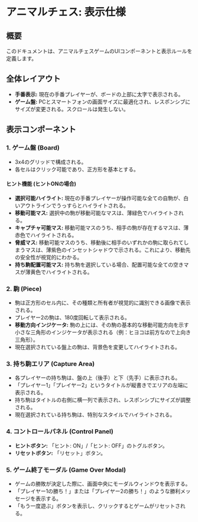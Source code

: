 # アニマルチェス: 表示仕様

## 概要

このドキュメントは、アニマルチェスゲームのUIコンポーネントと表示ルールを定義します。

## 全体レイアウト

-   **手番表示:** 現在の手番プレイヤーが、ボードの上部に太字で表示される。
-   **ゲーム盤:** PCとスマートフォンの画面サイズに最適化され、レスポンシブにサイズが変更される。スクロールは発生しない。

## 表示コンポーネント

### 1. ゲーム盤 (Board)

-   3x4のグリッドで構成される。
-   各セルはクリック可能であり、正方形を基本とする。

#### ヒント機能 (ヒントONの場合)

-   **選択可能ハイライト:** 現在の手番プレイヤーが操作可能な全ての自駒が、白いアウトラインでうっすらとハイライトされる。
-   **移動可能マス:** 選択中の駒が移動可能なマスは、薄緑色でハイライトされる。
-   **キャプチャ可能マス:** 移動可能マスのうち、相手の駒が存在するマスは、薄赤色でハイライトされる。
-   **脅威マス:** 移動可能マスのうち、移動後に相手のいずれかの駒に取られてしまうマスは、薄紫色のインセットシャドウで示される。これにより、移動先の安全性が視覚的にわかる。
-   **持ち駒配置可能マス:** 持ち駒を選択している場合、配置可能な全ての空きマスが薄黄色でハイライトされる。

### 2. 駒 (Piece)

-   駒は正方形のセル内に、その種類と所有者が視覚的に識別できる画像で表示される。
-   プレイヤー2の駒は、180度回転して表示される。
-   **移動方向インジケータ:** 駒の上には、その駒の基本的な移動可能方向を示す小さな三角形のインジケータが表示される（例：ヒヨコは前方なので上向き三角形）。
-   現在選択されている盤上の駒は、背景色を変更してハイライトされる。

### 3. 持ち駒エリア (Capture Area)

-   各プレイヤーの持ち駒は、盤の上（後手）と下（先手）に表示される。
-   「プレイヤー1」「プレイヤー2」というタイトルが縦書きでエリアの左端に表示される。
-   持ち駒はタイトルの右側に横一列で表示され、レスポンシブにサイズが調整される。
-   現在選択されている持ち駒は、特別なスタイルでハイライトされる。

### 4. コントロールパネル (Control Panel)

-   **ヒントボタン:** 「ヒント: ON」/「ヒント: OFF」のトグルボタン。
-   **リセットボタン:** 「リセット」ボタン。

### 5. ゲーム終了モーダル (Game Over Modal)

-   ゲームの勝敗が決定した際に、画面中央にモーダルウィンドウを表示する。
-   「プレイヤー1の勝ち！」または「プレイヤー2の勝ち！」のような勝利メッセージを表示する。
-   「もう一度遊ぶ」ボタンを表示し、クリックするとゲームがリセットされる。
